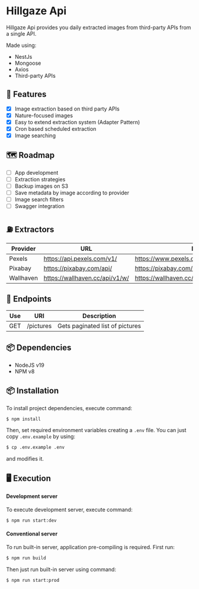 # Hillgaze Api

Hillgaze Api provides you daily extracted images from third-party APIs from a single API.

Made using:

- NestJs
- Mongoose
- Axios
- Third-party APIs

## 🐝 Features

- [x] Image extraction based on third party APIs
- [x] Nature-focused images
- [x] Easy to extend extraction system (Adapter Pattern)
- [x] Cron based scheduled extraction
- [x] Image searching

## 🗺️ Roadmap

- [ ] App development
- [ ] Extraction strategies
- [ ] Backup images on S3
- [ ] Save metadata by image according to provider
- [ ] Image search filters
- [ ] Swagger integration

## ⛽️ Extractors

| Provider  | URL                            | Doc                                       |
| --------- | ------------------------------ | ----------------------------------------- |
| Pexels    | https://api.pexels.com/v1/     | https://www.pexels.com/api/documentation/ |
| Pixabay   | https://pixabay.com/api/       | https://pixabay.com/api/docs/             |
| Wallhaven | https://wallhaven.cc/api/v1/w/ | https://wallhaven.cc/help/api             |

## 🔌 Endpoints

| Use | URI       | Description                     |
| --- | --------- | ------------------------------- |
| GET | /pictures | Gets paginated list of pictures |

## 📦 Dependencies

- NodeJS v19
- NPM v8

## 📦 Installation

To install project dependencies, execute command:

```bash
$ npm install
```

Then, set required environment variables creating a `.env` file. You can just copy `.env.example` by using:

```bash
$ cp .env.example .env
```

and modifies it.

## 🖥 Execution

#### Development server

To execute development server, execute command:

```bash
$ npm run start:dev
```

#### Conventional server

To run built-in server, application pre-compiling is required. First run:

```bash
$ npm run build
```

Then just run built-in server using command:

```bash
$ npm run start:prod
```
